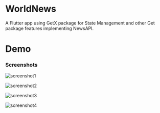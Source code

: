 # WorldNews

A Flutter app using GetX package for State Management and other Get package features implementing NewsAPI.

# Demo

### Screenshots

![screenshot1](IMG_6143.PNG)

![screenshot2](IMG_6144.PNG)

![screenshot3](IMG_6145.PNG)

![screenshot4](IMG_6146.PNG)


